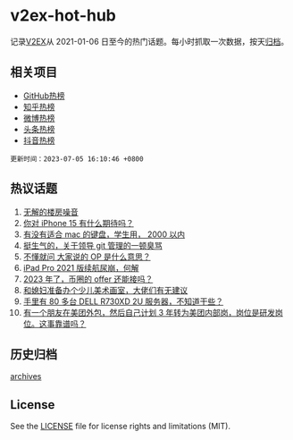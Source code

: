 # v2ex-hot-hub

 记录[V2EX](https://www.v2ex.com/)从 2021-01-06 日至今的热门话题。每小时抓取一次数据，按天[归档](archives)。
 
 ## 相关项目

- [GitHub热榜](https://github.com/lonnyzhang423/github-hot-hub)
- [知乎热榜](https://github.com/lonnyzhang423/zhihu-hot-hub)
- [微博热榜](https://github.com/lonnyzhang423/weibo-hot-hub)
- [头条热榜](https://github.com/lonnyzhang423/toutiao-hot-hub)
- [抖音热榜](https://github.com/lonnyzhang423/douyin-hot-hub)


 `更新时间：2023-07-05 16:10:46 +0800`

## 热议话题

1. [无解的楼房噪音](https://www.v2ex.com/t/954079)
1. [你对 iPhone 15 有什么期待吗？](https://www.v2ex.com/t/954175)
1. [有没有适合 mac 的键盘，学生用， 2000 以内](https://www.v2ex.com/t/954097)
1. [挺生气的，关于领导 git 管理的一顿臭骂](https://www.v2ex.com/t/954122)
1. [不懂就问 大家说的 OP 是什么意思？](https://www.v2ex.com/t/954167)
1. [iPad Pro 2021 版续航尿崩，何解](https://www.v2ex.com/t/954169)
1. [2023 年了，币圈的 offer 还能接吗？](https://www.v2ex.com/t/954213)
1. [和媳妇准备办个少儿美术画室，大佬们有无建议](https://www.v2ex.com/t/954054)
1. [手里有 80 多台 DELL R730XD 2U 服务器，不知道干些？](https://www.v2ex.com/t/954170)
1. [有一个朋友在美团外包，然后自己计划 3 年转为美团内部岗，岗位是研发岗位。这事靠谱吗？](https://www.v2ex.com/t/954220)

## 历史归档

[archives](archives)

## License

See the [LICENSE](LICENSE) file for license rights and limitations (MIT).
